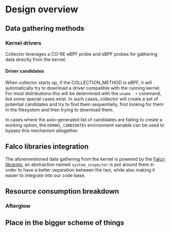 # Design overview

## Data gathering methods
### Kernel drivers
Collector leverages a CO-RE eBPF probe and eBPF probes for gathering data directly
from the kernel.

#### Driver candidates
When collector starts up, if the COLLECTION_METHOD is eBPF, it will
automatically try to download a driver compatible with the running kernel.
For most distributions this will be determined with the `uname -r` command,
but some special cases exist. In such cases, collector will create a set of
potential candidates and try to find them sequentially, first looking for
them in the filesystem and then trying to download them.

In cases where the auto-generated list of candidates are failing to create a
working option, the `KERNEL_CANDIDATES` environment variable can be used to
bypass this mechanism altogether.

## Falco libraries integration
The aforementioned data gathering from the kernel is powered by the
[Falco libraries](https://github.com/falcosecurity/libs/), an abstraction named
`system_inspector` is put around them in order to have a better separation
between the two, while also making it easier to integrate into our code base.

## Resource consumption breakdown

### Afterglow

## Place in the bigger scheme of things
